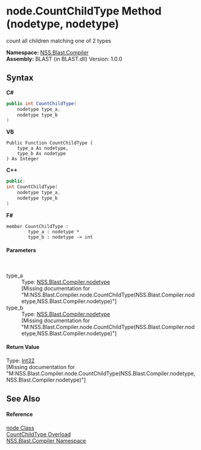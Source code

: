 # node.CountChildType Method (nodetype, nodetype)
 

count all children matching one of 2 types

**Namespace:**&nbsp;<a href="26a25caa-f50b-92ad-f15c-dbb9db1493ae.md">NSS.Blast.Compiler</a><br />**Assembly:**&nbsp;BLAST (in BLAST.dll) Version: 1.0.0

## Syntax

**C#**<br />
``` C#
public int CountChildType(
	nodetype type_a,
	nodetype type_b
)
```

**VB**<br />
``` VB
Public Function CountChildType ( 
	type_a As nodetype,
	type_b As nodetype
) As Integer
```

**C++**<br />
``` C++
public:
int CountChildType(
	nodetype type_a, 
	nodetype type_b
)
```

**F#**<br />
``` F#
member CountChildType : 
        type_a : nodetype * 
        type_b : nodetype -> int 

```


#### Parameters
&nbsp;<dl><dt>type_a</dt><dd>Type: <a href="e28d8f32-0117-cb7b-5d31-0a3d9a5d6817.md">NSS.Blast.Compiler.nodetype</a><br />\[Missing <param name="type_a"/> documentation for "M:NSS.Blast.Compiler.node.CountChildType(NSS.Blast.Compiler.nodetype,NSS.Blast.Compiler.nodetype)"\]</dd><dt>type_b</dt><dd>Type: <a href="e28d8f32-0117-cb7b-5d31-0a3d9a5d6817.md">NSS.Blast.Compiler.nodetype</a><br />\[Missing <param name="type_b"/> documentation for "M:NSS.Blast.Compiler.node.CountChildType(NSS.Blast.Compiler.nodetype,NSS.Blast.Compiler.nodetype)"\]</dd></dl>

#### Return Value
Type: <a href="https://docs.microsoft.com/dotnet/api/system.int32" target="_blank" rel="noopener noreferrer">Int32</a><br />\[Missing <returns> documentation for "M:NSS.Blast.Compiler.node.CountChildType(NSS.Blast.Compiler.nodetype,NSS.Blast.Compiler.nodetype)"\]

## See Also


#### Reference
<a href="7dc9b7e9-64ad-f224-ae1a-4e6639739f56.md">node Class</a><br /><a href="63de2732-84f3-2f62-29ed-2b86b4b60575.md">CountChildType Overload</a><br /><a href="26a25caa-f50b-92ad-f15c-dbb9db1493ae.md">NSS.Blast.Compiler Namespace</a><br />